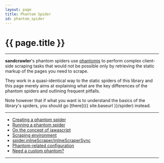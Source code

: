 ```yaml
---
layout: page
title: Phantom Spider
id: phantom_spider
---
```


# {{ page.title }}

---

**sandcrawler**'s phantom spiders use [phantomjs](http://phantomjs.org/) to perform complex client-side scraping tasks that would not be possible only by retrieving the static markup of the pages you need to scrape.

They work in a quasi-identical way to the static spiders of this library and this page merely aims at explaining what are the key differences of the phantom spiders and outlining frequent pitfalls.

Note however that if what you want is to understand the basics of the library's spiders, you should go [there]({{ site.baseurl }}/spider) instead.

---

* [Creating a phantom spider](#creating)
* [Running a phantom spider](#running)
* [On the concept of jawascript](#jawascript)
* [Scraping environment](#environment)
* [spider.inlineScraper/inlineScraperSync](#inline)
* [Phantom-related configuration](#config)
* [Need a custom phantom?](#custom)

---
